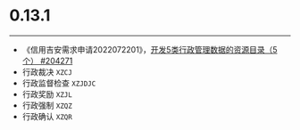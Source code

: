 # 0.13.1

---


* 《信用吉安需求申请2022072201》，[开发5类行政管理数据的资源目录（5个） #204271](http://redmine.qixinyun.com/issues/204271)
 * 行政裁决 `XZCJ`
 * 行政监督检查 `XZJDJC`
 * 行政奖励 `XZJL`
 * 行政强制 `XZQZ`
 * 行政确认 `XZQR`